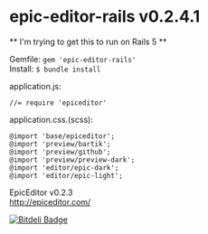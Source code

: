 epic-editor-rails v0.2.4.1
=================

** I'm trying to get this to run on Rails 5 **

Gemfile: ```gem 'epic-editor-rails'```  
Install: ```$ bundle install  ```

application.js:  
```
//= require 'epiceditor'  
```

application.css.(scss):
```
@import 'base/epiceditor';  
@import 'preview/bartik';  
@import 'preview/github';  
@import 'preview/preview-dark';  
@import 'editor/epic-dark';  
@import 'editor/epic-light';  
```

EpicEditor v0.2.3  
http://epiceditor.com/  


[![Bitdeli Badge](https://d2weczhvl823v0.cloudfront.net/zethussuen/epic-editor-rails/trend.png)](https://bitdeli.com/free "Bitdeli Badge")


